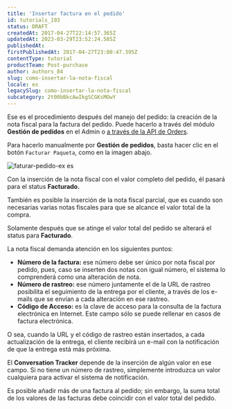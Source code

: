 ```yaml
---
title: 'Insertar factura en el pedido'
id: tutorials_193
status: DRAFT
createdAt: 2017-04-27T22:14:57.365Z
updatedAt: 2023-03-29T23:52:24.585Z
publishedAt: 
firstPublishedAt: 2017-04-27T23:00:47.395Z
contentType: tutorial
productTeam: Post-purchase
author: authors_84
slug: como-insertar-la-nota-fiscal
locale: es
legacySlug: como-insertar-la-nota-fiscal
subcategory: 2t00bBkcAwIkgSCGKsMOwY
---
```


Ese es el procedimiento después del manejo del pedido: la creación de la nota fiscal para la factura del pedido. Puede hacerlo a través del módulo __Gestión de pedidos__ en el Admin o [a través de la API de Orders](https://developers.vtex.com/vtex-developer-docs/reference/invoice "Invoice").

Para hacerlo manualmente por **Gestión de pedidos**, basta hacer clic en el botón `Facturar Paqueta`, como en la imagen abajo.

![faturar-pedido-ex es](//images.ctfassets.net/alneenqid6w5/3JeHgjEDtmm4ksSwamsW2W/d49ebe8fa3ea9e920e8d52f530182895/ex_1_es.png)

Con la inserción de la nota fiscal con el valor completo del pedido, él pasará para el status **Facturado.**

También es posible la inserción de la nota fiscal parcial, que es cuando son necesarias varias notas fiscales para que se alcance el valor total de la compra.

<div class="alert alert-info">
<p>Solamente después que se atinge el valor total del pedido se alterará el status para <strong>Facturado</strong>.</p>
</div>

La nota fiscal demanda atención en los siguientes puntos:

- **Número de la factura:** ese número debe ser único por nota fiscal por pedido, pues, caso se inserten dos notas con igual número, el sistema lo comprenderá como una alteración de nota.
- **Número de rastreo:** ese número juntamente el de la URL de rastreo posibilita el seguimiento de la entrega por el cliente, a través de los e-mails que se envían a cada alteración en ese rastreo.
- **Código de Acceso:** es la clave de acceso para la consulta de la factura electrónica en Internet. Este campo sólo se puede rellenar en casos de factura electrónica.

O sea, cuando la URL y el código de rastreo están insertados, a cada actualización de la entrega, el cliente recibirá un e-mail con la notificación de que la entrega está más próxima.

El **Conversation Tracker** depende de la inserción de algún valor en ese campo. Si no tiene un número de rastreo, simplemente introduzca un valor cualquiera para activar el sistema de notificación.

<div class="alert alert-danger">
Es posible añadir más de una factura al pedido; sin embargo, la suma total de los valores de las facturas debe coincidir con el valor total del pedido.
</div>
